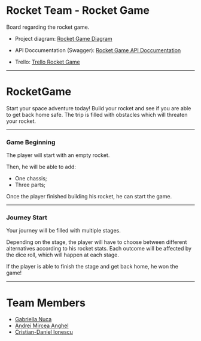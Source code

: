 # Rocket Team - Rocket Game

Board regarding the rocket game.

* Project diagram:
[Rocket Game Diagram](https://lucid.app/lucidchart/dced70d6-eda9-4007-9a7e-115767475a14/edit?viewport_loc=-871%2C314%2C4248%2C1965%2C0_0&invitationId=inv_aaec92b2-d07c-4d97-ab15-c6685ff166af)

* API Doccumentation (Swagger):
[Rocket Game API Doccumentation](https://rhacp.github.io/Rocket-Game-Swagger/)

* Trello:
[Trello Rocket Game](https://trello.com/b/pfw3trlb/rocket-game)

---

# RocketGame

Start your space adventure today! Build your rocket and see if you are able to get back home safe. The trip is filled with obstacles which will threaten your rocket.

---

### Game Beginning

The player will start with an empty rocket.

Then, he will be able to add:

* One chassis;
* Three parts;

Once the player finished building his rocket, he can start the game.

---

### Journey Start

Your journey will be filled with multiple stages.

Depending on the stage, the player will have to choose between different alternatives according to his rocket stats. Each outcome will be affected by the dice roll, which will happen at each stage.

If the player is able to finish the stage and get back home, he won the game!

---

# Team Members

- [Gabriella Nuca](https://github.com/GabriellaNuca2209)     
- [Andrei Mircea Anghel](https://github.com/rhacp)
- [Cristian-Daniel Ionescu](https://github.com/Daniel7Ionescu)
